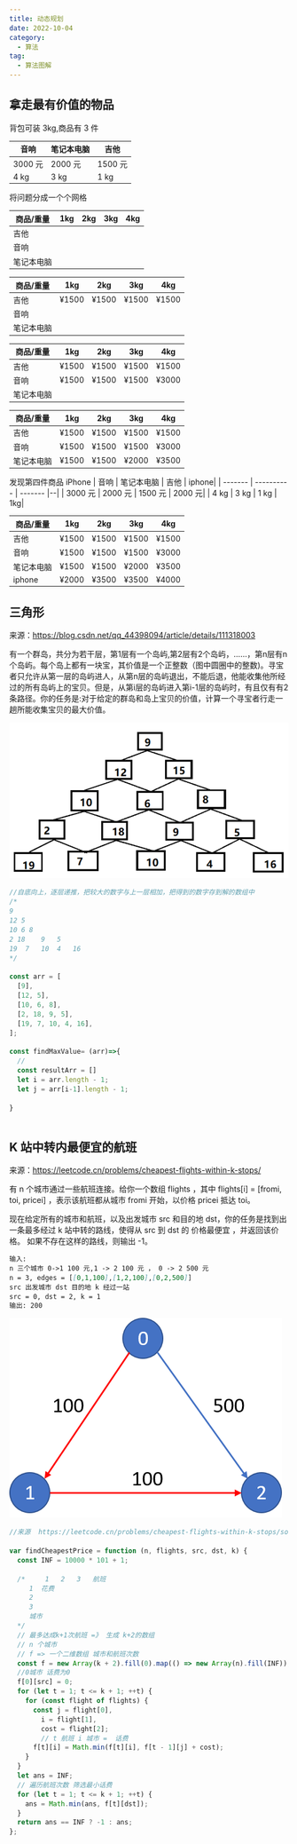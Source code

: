 ```yaml
---
title: 动态规划
date: 2022-10-04
category:
  - 算法
tag:
  - 算法图解
---
```


## 拿走最有价值的物品

背包可装 3kg,商品有 3 件

| 音响    | 笔记本电脑 | 吉他    |
| ------- | ---------- | ------- |
| 3000 元 | 2000 元    | 1500 元 |
| 4 kg    | 3 kg       | 1 kg    |

将问题分成一个个网格

| 商品/重量  | 1kg | 2kg | 3kg | 4kg |
| ---------- | --- | --- | --- | --- |
| 吉他       |     |     |     |     |
| 音响       |     |     |     |     |
| 笔记本电脑 |     |     |     |     |

| 商品/重量  | 1kg   | 2kg   | 3kg   | 4kg   |
| ---------- | ----- | ----- | ----- | ----- |
| 吉他       | ¥1500 | ¥1500 | ¥1500 | ¥1500 |
| 音响       |       |       |       |       |
| 笔记本电脑 |       |       |       |       |

| 商品/重量  | 1kg   | 2kg   | 3kg   | 4kg   |
| ---------- | ----- | ----- | ----- | ----- |
| 吉他       | ¥1500 | ¥1500 | ¥1500 | ¥1500 |
| 音响       | ¥1500 | ¥1500 | ¥1500 | ¥3000 |
| 笔记本电脑 |       |       |       |       |

| 商品/重量  | 1kg   | 2kg   | 3kg   | 4kg   |
| ---------- | ----- | ----- | ----- | ----- |
| 吉他       | ¥1500 | ¥1500 | ¥1500 | ¥1500 |
| 音响       | ¥1500 | ¥1500 | ¥1500 | ¥3000 |
| 笔记本电脑 | ¥1500 | ¥1500 | ¥2000 | ¥3500 |

发现第四件商品 iPhone
| 音响 | 笔记本电脑 | 吉他 | iphone|
| ------- | ---------- | ------- |--|
| 3000 元 | 2000 元 | 1500 元 | 2000 元|
| 4 kg | 3 kg | 1 kg | 1kg|

| 商品/重量  | 1kg   | 2kg   | 3kg   | 4kg   |
| ---------- | ----- | ----- | ----- | ----- |
| 吉他       | ¥1500 | ¥1500 | ¥1500 | ¥1500 |
| 音响       | ¥1500 | ¥1500 | ¥1500 | ¥3000 |
| 笔记本电脑 | ¥1500 | ¥1500 | ¥2000 | ¥3500 |
| iphone     | ¥2000 | ¥3500 | ¥3500 | ¥4000 |


## 三角形

来源：https://blog.csdn.net/qq_44398094/article/details/111318003

有一个群岛，共分为若干层，第1层有一个岛屿,第2层有2个岛屿，……，第n层有n个岛屿。每个岛上都有一块宝，其价值是一个正整数（图中圆圈中的整数)。寻宝者只允许从第一层的岛屿进人，从第n层的岛屿退出，不能后退，他能收集他所经过的所有岛屿上的宝贝。但是，从第i层的岛屿进入第i-1层的岛屿时，有且仅有有2条路径。你的任务是:对于给定的群岛和岛上宝贝的价值，计算一个寻宝者行走一趟所能收集宝贝的最大价值。


![](./images/dynamic-programming/2973431729672247199.png)



```js
//自底向上，逐层递推，把较大的数字与上一层相加，把得到的数字存到解的数组中
/*
9
12 5
10 6 8	
2 18	9	5	
19	7	10	4	16
*/

const arr = [
  [9],
  [12, 5],
  [10, 6, 8],
  [2, 18, 9, 5],
  [19, 7, 10, 4, 16],
];

const findMaxValue= (arr)=>{
  // 
  const resultArr = []
  let i = arr.length - 1;
  let j = arr[i-1].length - 1;

}



```



## K 站中转内最便宜的航班

来源：https://leetcode.cn/problems/cheapest-flights-within-k-stops/

有 n 个城市通过一些航班连接。给你一个数组 flights ，其中 flights[i] = [fromi, toi, pricei] ，表示该航班都从城市 fromi 开始，以价格 pricei 抵达 toi。

现在给定所有的城市和航班，以及出发城市 src 和目的地 dst，你的任务是找到出一条最多经过 k 站中转的路线，使得从 src 到 dst 的 价格最便宜 ，并返回该价格。 如果不存在这样的路线，则输出 -1。

```md
输入:
n 三个城市 0->1 100 元,1 -> 2 100 元 ， 0 -> 2 500 元
n = 3, edges = [[0,1,100],[1,2,100],[0,2,500]]
src 出发城市 dst 目的地 k 经过一站
src = 0, dst = 2, k = 1
输出: 200
```

![](./images/168012340-11-22-16-43-01.png)

```js
//来源  https://leetcode.cn/problems/cheapest-flights-within-k-stops/solutions/954402/k-zhan-zhong-zhuan-nei-zui-bian-yi-de-ha-abzi/

var findCheapestPrice = function (n, flights, src, dst, k) {
  const INF = 10000 * 101 + 1;

  /*     1   2   3   航班
     1  花费
     2
     3
     城市
  */
  // 最多达成k+1次航班 =》 生成 k+2的数组
  // n 个城市
  // f => 一个二维数组 城市和航班次数
  const f = new Array(k + 2).fill(0).map(() => new Array(n).fill(INF));
  //0城市 话费为0 
  f[0][src] = 0;
  for (let t = 1; t <= k + 1; ++t) {
    for (const flight of flights) {
      const j = flight[0],
        i = flight[1],
        cost = flight[2];
        // t 航班 i 城市 =  话费
      f[t][i] = Math.min(f[t][i], f[t - 1][j] + cost);
    }
  }
  let ans = INF;
  // 遍历航班次数 筛选最小话费
  for (let t = 1; t <= k + 1; ++t) {
    ans = Math.min(ans, f[t][dst]);
  }
  return ans == INF ? -1 : ans;
};
```
